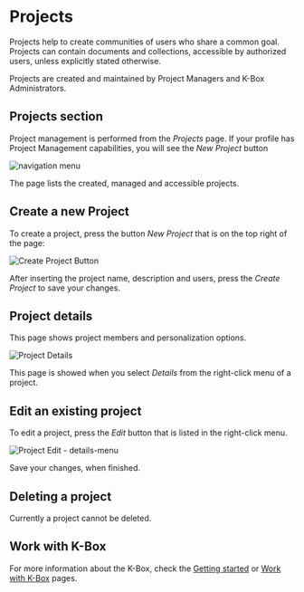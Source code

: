 # Projects

Projects help to create communities of users who share a common goal. Projects can contain documents and collections, 
accessible by authorized users, unless explicitly stated otherwise.

Projects are created and maintained by Project Managers and K-Box Administrators.

## Projects section

Project management is performed from the _Projects_ page. If your profile has Project Management capabilities, 
you will see the _New Project_ button

![navigation menu](.../img/dms-projects-section.JPG)

The page lists the created, managed and accessible projects. 

## Create a new Project

To create a project, press the button _New Project_ that is on the top right of the page:

![Create Project Button](.../img/dms-projects-new-btn.JPG)

After inserting the project name, description and users, press the _Create Project_ to save your changes.

## <a id="prjDetails"></a>Project details

This page shows project members and personalization options.

![Project Details](.../img/dms-project-show.JPG)

This page is showed when you select _Details_ from the right-click menu of a project.

## Edit an existing project

To edit a project, press the _Edit_ button that is listed in the right-click menu. 

![Project Edit - details-menu](.../img/prj-edit-button.PNG)

Save your changes, when finished. 

## Deleting a project

Currently a project cannot be deleted.

## Work with K-Box

For more information about the K-Box, check the [Getting started](../getting-started.md) or [Work with K-Box](../work-with-documents.md) pages.  


